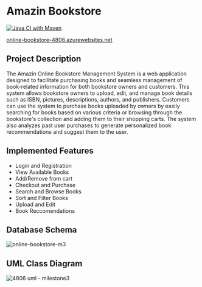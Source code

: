 # Amazin Bookstore

[![Java CI with Maven](https://github.com/waheebh1/online-bookstore/actions/workflows/maven.yml/badge.svg)](https://github.com/waheebh1/online-bookstore/actions/workflows/maven.yml)
 
[online-bookstore-4806.azurewebsites.net](online-bookstore-4806.azurewebsites.net)

## Project Description

The Amazin Online Bookstore Management System is a web application designed to facilitate purchasing books and seamless management of book-related information for both bookstore owners and customers. This system allows bookstore owners to upload, edit, and manage book details such as ISBN, pictures, descriptions, authors, and publishers. Customers can use the system to purchase books uploaded by owners by easily searching for books based on various criteria or browsing through the bookstore's collection and adding them to their shopping carts. The system also analyzes past user purchases to generate personalized book recommendations and suggest them to the user.

## Implemented Features
- Login and Registration
- View Available Books
- Add/Remove from cart
- Checkout and Purchase
- Search and Browse Books
- Sort and Filter Books
- Upload and Edit
- Book Reccomendations

## Database Schema
![online-bookstore-m3](https://github.com/waheebh1/online-bookstore/assets/49663595/2ba464a2-7cc5-4d8b-b6a8-e744f5ea692b)



## UML Class Diagram
![4806 uml  - milestone3](https://github.com/waheebh1/online-bookstore/assets/59773247/2fcd66dc-bae9-42b4-852a-9b4f72aa18a0)



